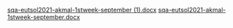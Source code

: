 [sqa-eutsol2021-akmal-1stweek-september (1).docx](https://github.com/user-attachments/files/16919430/sqa-eutsol2021-akmal-1stweek-september.1.docx)
[sqa-eutsol2021-akmal-1stweek-september.docx](https://github.com/user-attachments/files/16919431/sqa-eutsol2021-akmal-1stweek-september.docx)
